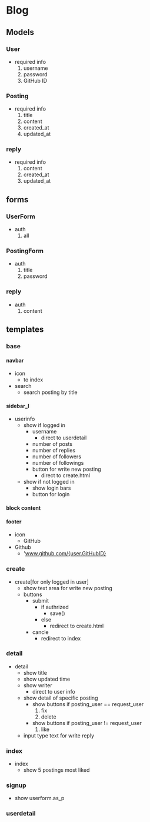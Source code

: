 # Blog

## Models

### User
- required info
    1. username
    2. password
    3. GitHub ID
### Posting
- required info
    1. title
    2. content
    3. created_at
    4. updated_at
### reply
- required info
    1. content
    2. created_at
    3. updated_at
## forms

### UserForm
- auth
    1. all
### PostingForm
- auth
    1. title
    2. password
### reply
- auth
    1. content

## templates

### base
#### navbar
- icon 
    - to index
- search
    - search posting by title
#### sidebar_l
- userinfo
    - show if logged in
        - username
            - direct to userdetail
        - number of posts
        - number of replies
        - number of followers
        - number of followings
        - button for write new posting
            - direct to create.html
    - show if not logged in
        - show login bars
        - button for login
#### block content

#### footer
- icon
    - GitHub
- Github
    - 'www.github.com/{user.GitHubID}


### create
- create[for only logged in user]
    - show text area for write new posting
    - buttons
        - submit
            - if authrized
                - save()
            - else
                - redirect to create.html
        - cancle
            - redirect to index

### detail
- detail
    - show title
    - show updated time
    - show writer
        - direct to user info
    - show detail of specific posting
        - show buttons if posting_user == request_user
            1. fix
            2. delete
        - show buttons if posting_user != request_user
            1. like
    - input type text for write reply

### index
- index
    - show 5 postings most liked

### signup
- show userform.as_p

### userdetail

